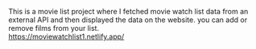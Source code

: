  This is a movie list project where I fetched movie watch list data from an external API and then displayed the data on the website. you can add or remove films from your list.  
             https://moviewatchlist1.netlify.app/     
  
